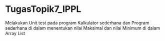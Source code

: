# TugasTopik7_IPPL
Melakukan Unit test pada program Kalkulator sederhana dan Program sederhana di dalam menentukan nilai Maksimal dan nilai Minimum di dalam Array List
